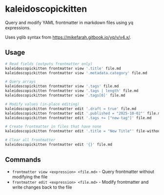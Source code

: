 # kaleidoscopickitten

Query and modify YAML frontmatter in markdown files using yq expressions.

Uses yqlib syntax from https://mikefarah.gitbook.io/yq/v/v4.x/.

## Usage

```bash
# Read fields (outputs frontmatter only)
kaleidoscopickitten frontmatter view '.title' file.md
kaleidoscopickitten frontmatter view '.metadata.category' file.md

# Query arrays
kaleidoscopickitten frontmatter view '.tags' file.md
kaleidoscopickitten frontmatter view '.tags | length' file.md
kaleidoscopickitten frontmatter view '.tags[0]' file.md

# Modify values (in-place editing)
kaleidoscopickitten frontmatter edit '.draft = true' file.md
kaleidoscopickitten frontmatter edit '.published = "2025-10-02"' file.md
kaleidoscopickitten frontmatter edit '.tags += ["new-tag"]' file.md

# Create frontmatter in files that have none
kaleidoscopickitten frontmatter edit '.title = "New Title"' file-without-frontmatter.md

# Clear all frontmatter
kaleidoscopickitten frontmatter edit '{}' file.md
```

## Commands

- `frontmatter view <expression> <file.md>` - Query frontmatter without modifying the file
- `frontmatter edit <expression> <file.md>` - Modify frontmatter and write changes back to the file
